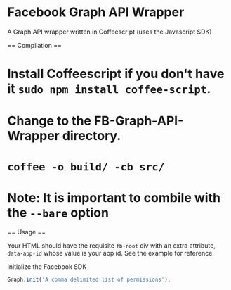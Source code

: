 Facebook Graph API Wrapper
====================

A Graph API wrapper written in Coffeescript (uses the Javascript SDK)

== Compilation ==

# Install Coffeescript if you don't have it `sudo npm install coffee-script`.
# Change to the FB-Graph-API-Wrapper directory.
# `coffee -o build/ -cb src/`
# Note: It is important to combile with the `--bare` option 

== Usage ==

Your HTML should have the requisite `fb-root` div with an extra attribute, `data-app-id` whose value is your app id. See the example for reference.

Initialize the Facebook SDK

```javascript
Graph.init('A comma delimited list of permissions');
```